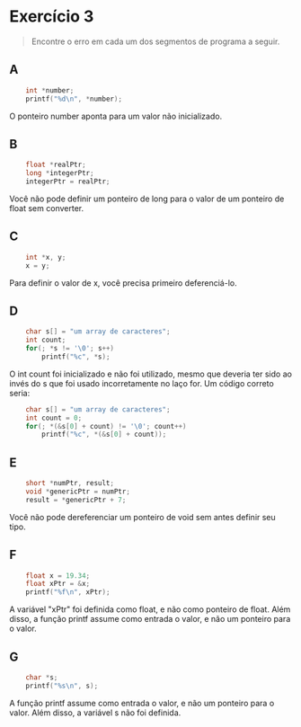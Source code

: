 # Exercício 3
> Encontre o erro em cada um dos segmentos de programa a seguir.

## A
```cpp
    int *number;
    printf("%d\n", *number);
```
O ponteiro number aponta para um valor não inicializado.

## B
```cpp
    float *realPtr;
    long *integerPtr;
    integerPtr = realPtr;
```
Você não pode definir um ponteiro de long para o valor de um ponteiro de float sem converter.

## C
```cpp
    int *x, y;
    x = y;
```
Para definir o valor de x, você precisa primeiro deferenciá-lo.

## D
```cpp
    char s[] = "um array de caracteres";
    int count;
    for(; *s != '\0'; s++)
        printf("%c", *s);
```
O int count foi inicializado e não foi utilizado, mesmo que deveria ter sido ao invés do s que foi usado incorretamente no laço for. Um código correto seria:
```cpp
    char s[] = "um array de caracteres";
    int count = 0;
    for(; *(&s[0] + count) != '\0'; count++)
        printf("%c", *(&s[0] + count));
```

## E
```cpp
    short *numPtr, result;
    void *genericPtr = numPtr;
    result = *genericPtr + 7;
```
Você não pode dereferenciar um ponteiro de void sem antes definir seu tipo.

## F
```cpp
    float x = 19.34;
    float xPtr = &x;
    printf("%f\n", xPtr);
```
A variável "xPtr" foi definida como float, e não como ponteiro de float. Além disso, a função printf assume como entrada o valor, e não um ponteiro para o valor.

## G
```cpp
    char *s;
    printf("%s\n", s);
```
A função printf assume como entrada o valor, e não um ponteiro para o valor. Além disso, a variável s não foi definida.